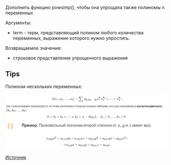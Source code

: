 Дополнить функцию powsimp(), чтобы она упрощала также полиномы n переменных

Аргументы:
* term - терм, представляющий полином любого количества переменных, выражение которого нужно упростить.

Возвращаемое значение:
* строковое представление упрощенного выражения
## Tips
Полином нескольких переменных:

![](/images/poly.png)

[Источник](https://vmath.ru/vf5/polynomialm)

